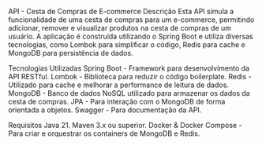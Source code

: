 API - Cesta de Compras de E-commerce
Descrição
Esta API simula a funcionalidade de uma cesta de compras para um e-commerce, permitindo adicionar, remover e visualizar produtos na cesta de compras de um usuário. A aplicação é construída utilizando o Spring Boot e utiliza diversas tecnologias, como Lombok para simplificar o código, Redis para cache e MongoDB para persistência de dados.

Tecnologias Utilizadas
Spring Boot - Framework para desenvolvimento da API RESTful.
Lombok - Biblioteca para reduzir o código boilerplate.
Redis - Utilizado para cache e melhorar a performance de leitura de dados.
MongoDB - Banco de dados NoSQL utilizado para armazenar os dados da cesta de compras.
JPA - Para interação com o MongoDB de forma orientada a objetos.
Swagger - Para documentação da API.

Requisitos
Java 21.
Maven 3.x ou superior.
Docker & Docker Compose - Para criar e orquestrar os containers de MongoDB e Redis.



